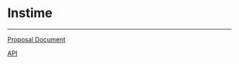 # Instime

---

[Proposal Document][propdoc]

[API][api]

[api]:https://goquotes.docs.apiary.io/#

[propdoc]:https://docs.google.com/document/d/1NXsswApnI3eOrPGZjdtL1hzIaHP0ZTS9cs4dvjj8OOc/edit?usp=sharing
